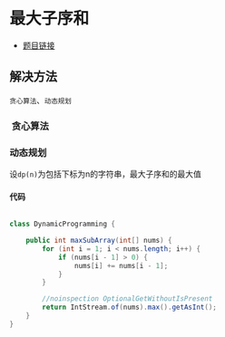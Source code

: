 # 最大子序和

- [题目链接](https://leetcode-cn.com/problems/maximum-subarray/)

## 解决方法

`贪心算法`、`动态规划`

###  贪心算法

### 动态规划

设`dp(n)`为包括下标为n的字符串，最大子序和的最大值

#### 代码

```java

class DynamicProgramming {

    public int maxSubArray(int[] nums) {
        for (int i = 1; i < nums.length; i++) {
            if (nums[i - 1] > 0) {
                nums[i] += nums[i - 1];
            }
        }

        //noinspection OptionalGetWithoutIsPresent
        return IntStream.of(nums).max().getAsInt();
    }
}


```